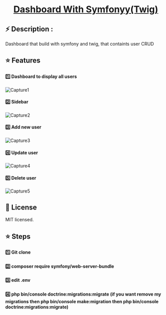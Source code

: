 <div align="center">
  <strong><h1><a href="https://euphonious-centaur-dc5a8d.netlify.app/">Dashboard With Symfonyy(Twig)</a></h1></strong>
</div>

## ⚡️ Description : 
Dashboard that build with symfony and twig, that containts user CRUD

## ⭐ Features
<div>
  <strong><h4>1️⃣  Dashboard to display all users </h4></strong>
</div>

![Capture1](https://user-images.githubusercontent.com/96134357/196054948-13cae438-8f1a-49a4-9849-066ab350ca23.PNG)

<div>
  <strong><h4>2️⃣ Sidebar</h4></strong>
</div>

![Capture2](https://user-images.githubusercontent.com/96134357/196054954-c3f99711-fe15-4537-bcd7-b960468621a1.PNG)

<div>
  <strong><h4>3️⃣ Add new user </h4></strong>
</div>

![Capture3](https://user-images.githubusercontent.com/96134357/196054961-2df62a61-4560-4642-954e-e0bd9bbaa451.PNG)

<div>
  <strong><h4>4️⃣ Update user </h4></strong>
</div>

![Capture4](https://user-images.githubusercontent.com/96134357/196054993-4747060f-8d8b-4bda-ba20-e30f04a16ff3.PNG)
<div>
  <strong><h4>5️⃣ Delete user</h4></strong>
</div>

![Capture5](https://user-images.githubusercontent.com/96134357/196055000-6c125265-9d10-4195-a0f7-07528af1b94d.PNG)



## 📄 License

MIT licensed.

## ⭐ Steps 
<div>
  <strong><h4>1️⃣ Git clone </h4></strong>
</div>

<div>
  <strong><h4>2️⃣ composer require symfony/web-server-bundle </h4></strong>
</div>

<div>
  <strong><h4>3️⃣ edit .env </h4></strong>
</div>

<div>
  <strong><h4>4️⃣ php bin/console doctrine:migrations:migrate (if you want remove my migrations then php bin/console make:migration then php bin/console doctrine:migrations:migrate) </h4></strong>
</div>

<div>
  <strong><h45️⃣symfony server:start </h4></strong>
</div>

